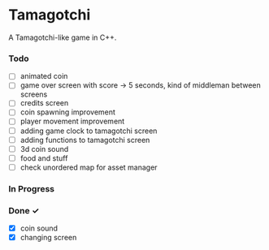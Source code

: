 # Tamagotchi

A Tamagotchi-like game in C++.


### Todo

- [ ] animated coin  
- [ ] game over screen with score -> 5 seconds, kind of middleman between screens
- [ ] credits screen
- [ ] coin spawning improvement
- [ ] player movement improvement
- [ ] adding game clock to tamagotchi screen
- [ ] adding functions to tamagotchi screen
- [ ] 3d coin sound
- [ ] food and stuff
- [ ] check unordered map for asset manager

### In Progress

### Done ✓

- [x] coin sound
- [x] changing screen

